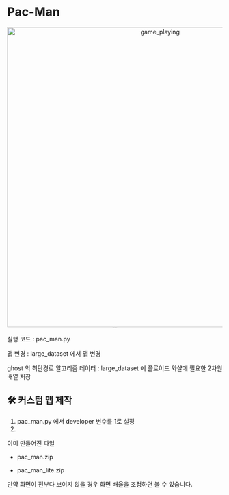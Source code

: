 # Pac-Man
<div align="center">
  <img width="700" alt="game_playing" src="https://github.com/python-programmer1512/Pac-Man/assets/68761453/58886a1e-2b61-4693-8d0d-8ed96ecfa2eb">
</div>  
<div align="center">
  <p style="font-size:1">Made by Pygame 🐍🎮</p>
</div>

실행 코드 : pac_man.py

맵 변경 : large_dataset 에서 맵 변경

ghost 의 최단경로 알고리즘 데이터 : large_dataset 에 플로이드 와샬에 필요한 2차원 배열 저장

## 🛠 커스텀 맵 제작
1. pac_man.py 에서 developer 변수를 1로 설정
2. 


이미 만들어진 파일

* pac_man.zip
  
* pac_man_lite.zip

만약 화면이 전부다 보이지 않을 경우 화면 배율을 조정하면 볼 수 있습니다.
